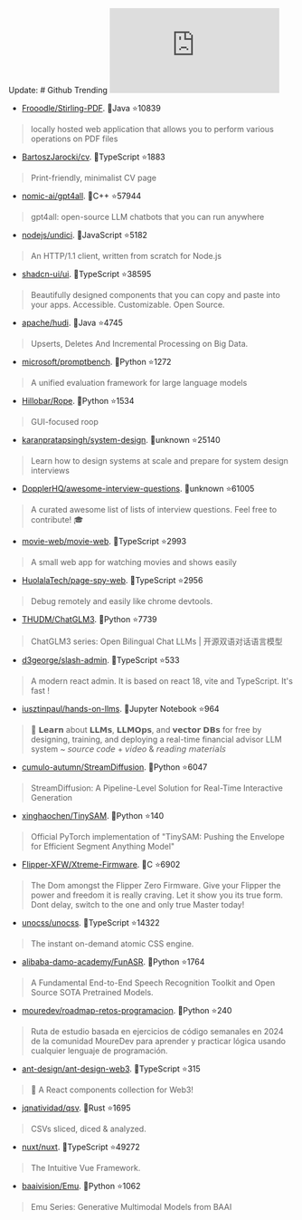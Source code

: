 Update: # Github Trending 
 ![daily-bing](https://api.isoyu.com/bing_images.php) 
 - [Frooodle/Stirling-PDF](https://github.com/Frooodle/Stirling-PDF). 💪Java ⭐10839 
 > locally hosted web application that allows you to perform various operations on PDF files 
 - [BartoszJarocki/cv](https://github.com/BartoszJarocki/cv). 💪TypeScript ⭐1883 
 > Print-friendly, minimalist CV page 
 - [nomic-ai/gpt4all](https://github.com/nomic-ai/gpt4all). 💪C++ ⭐57944 
 > gpt4all: open-source LLM chatbots that you can run anywhere 
 - [nodejs/undici](https://github.com/nodejs/undici). 💪JavaScript ⭐5182 
 > An HTTP/1.1 client, written from scratch for Node.js 
 - [shadcn-ui/ui](https://github.com/shadcn-ui/ui). 💪TypeScript ⭐38595 
 > Beautifully designed components that you can copy and paste into your apps. Accessible. Customizable. Open Source. 
 - [apache/hudi](https://github.com/apache/hudi). 💪Java ⭐4745 
 > Upserts, Deletes And Incremental Processing on Big Data. 
 - [microsoft/promptbench](https://github.com/microsoft/promptbench). 💪Python ⭐1272 
 > A unified evaluation framework for large language models 
 - [Hillobar/Rope](https://github.com/Hillobar/Rope). 💪Python ⭐1534 
 > GUI-focused roop 
 - [karanpratapsingh/system-design](https://github.com/karanpratapsingh/system-design). 💪unknown ⭐25140 
 > Learn how to design systems at scale and prepare for system design interviews 
 - [DopplerHQ/awesome-interview-questions](https://github.com/DopplerHQ/awesome-interview-questions). 💪unknown ⭐61005 
 > A curated awesome list of lists of interview questions. Feel free to contribute! 🎓 
 - [movie-web/movie-web](https://github.com/movie-web/movie-web). 💪TypeScript ⭐2993 
 > A small web app for watching movies and shows easily 
 - [HuolalaTech/page-spy-web](https://github.com/HuolalaTech/page-spy-web). 💪TypeScript ⭐2956 
 > Debug remotely and easily like chrome devtools. 
 - [THUDM/ChatGLM3](https://github.com/THUDM/ChatGLM3). 💪Python ⭐7739 
 > ChatGLM3 series: Open Bilingual Chat LLMs | 开源双语对话语言模型 
 - [d3george/slash-admin](https://github.com/d3george/slash-admin). 💪TypeScript ⭐533 
 > A modern react admin. It is based on react 18, vite and TypeScript. It's fast ! 
 - [iusztinpaul/hands-on-llms](https://github.com/iusztinpaul/hands-on-llms). 💪Jupyter Notebook ⭐964 
 > 🦖 𝗟𝗲𝗮𝗿𝗻 about 𝗟𝗟𝗠𝘀, 𝗟𝗟𝗠𝗢𝗽𝘀, and 𝘃𝗲𝗰𝘁𝗼𝗿 𝗗𝗕𝘀 for free by designing, training, and deploying a real-time financial advisor LLM system ~ 𝘴𝘰𝘶𝘳𝘤𝘦 𝘤𝘰𝘥𝘦 + 𝘷𝘪𝘥𝘦𝘰 & 𝘳𝘦𝘢𝘥𝘪𝘯𝘨 𝘮𝘢𝘵𝘦𝘳𝘪𝘢𝘭𝘴 
 - [cumulo-autumn/StreamDiffusion](https://github.com/cumulo-autumn/StreamDiffusion). 💪Python ⭐6047 
 > StreamDiffusion: A Pipeline-Level Solution for Real-Time Interactive Generation 
 - [xinghaochen/TinySAM](https://github.com/xinghaochen/TinySAM). 💪Python ⭐140 
 > Official PyTorch implementation of "TinySAM: Pushing the Envelope for Efficient Segment Anything Model" 
 - [Flipper-XFW/Xtreme-Firmware](https://github.com/Flipper-XFW/Xtreme-Firmware). 💪C ⭐6902 
 > The Dom amongst the Flipper Zero Firmware. Give your Flipper the power and freedom it is really craving. Let it show you its true form. Dont delay, switch to the one and only true Master today! 
 - [unocss/unocss](https://github.com/unocss/unocss). 💪TypeScript ⭐14322 
 > The instant on-demand atomic CSS engine. 
 - [alibaba-damo-academy/FunASR](https://github.com/alibaba-damo-academy/FunASR). 💪Python ⭐1764 
 > A Fundamental End-to-End Speech Recognition Toolkit and Open Source SOTA Pretrained Models. 
 - [mouredev/roadmap-retos-programacion](https://github.com/mouredev/roadmap-retos-programacion). 💪Python ⭐240 
 > Ruta de estudio basada en ejercicios de código semanales en 2024 de la comunidad MoureDev para aprender y practicar lógica usando cualquier lenguaje de programación. 
 - [ant-design/ant-design-web3](https://github.com/ant-design/ant-design-web3). 💪TypeScript ⭐315 
 > 🥳 A React components collection for Web3! 
 - [jqnatividad/qsv](https://github.com/jqnatividad/qsv). 💪Rust ⭐1695 
 > CSVs sliced, diced & analyzed. 
 - [nuxt/nuxt](https://github.com/nuxt/nuxt). 💪TypeScript ⭐49272 
 > The Intuitive Vue Framework. 
 - [baaivision/Emu](https://github.com/baaivision/Emu). 💪Python ⭐1062 
 > Emu Series: Generative Multimodal Models from BAAI 
 
